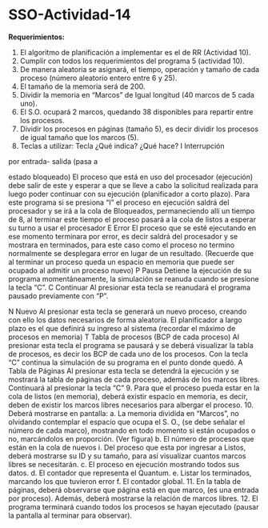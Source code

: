 # SSO-Actividad-14
**Requerimientos:**<br>
1. El algoritmo de planificación a implementar es el de RR (Actividad 10).
2. Cumplir con todos los requerimientos del programa 5 (actividad 10).
3. De manera aleatoria se asignará, el tiempo, operación y tamaño de cada proceso
(número
aleatorio entero entre 6 y 25).
4. El tamaño de la memoria será de 200.
5. Dividir la memoria en “Marcos” de Igual longitud (40 marcos de 5 cada uno).
6. El S.O. ocupará 2 marcos, quedando 38 disponibles para repartir entre los procesos.
7. Dividir los procesos en páginas (tamaño 5), es decir dividir los procesos de igual tamaño
que
los marcos (5).
8. Teclas a utilizar:
Tecla ¿Qué indica? ¿Qué hace?
I Interrupción

por entrada-
salida (pasa a

estado
bloqueado)
El proceso que está en uso del procesador (ejecución) debe salir
de este y esperar a que se lleve a cabo la solicitud realizada para
luego poder continuar con su ejecución (planificador a corto
plazo). Para este programa si se presiona “I” el proceso en
ejecución saldrá del procesador y se irá a la cola de Bloqueados,
permaneciendo allí un tiempo de 8, al terminar este tiempo el
proceso pasará a la cola de listos a esperar su turno a usar el
procesador
E Error El proceso que se esté ejecutando en ese momento terminara por
error, es decir saldrá del procesador y se mostrara en terminados,
para este caso como el proceso no termino normalmente se
desplegara error en lugar de un resultado. (Recuerde que al
terminar un proceso queda un espacio en memoria que puede ser
ocupado al admitir un proceso nuevo)
P Pausa Detiene la ejecución de su programa momentáneamente, la
simulación se reanuda cuando se presione la tecla “C”.
C Continuar Al presionar esta tecla se reanudará el programa pausado
previamente con “P”.

N Nuevo Al presionar esta tecla se generará un nuevo proceso, creando con
ello los datos necesarios de forma aleatoria. El planificador a
largo plazo es el que definirá su ingreso al sistema (recordar el
máximo de procesos en memoria)
T Tabla de
procesos
(BCP de cada
proceso)
Al presionar esta tecla el programa se pausará y se deberá
visualizar la tabla de procesos, es decir los BCP de cada uno de
los procesos. Con la tecla “C” continua la simulación de su
programa en el punto donde quedó.
A Tabla de
Páginas
Al presionar esta tecla se detendrá la ejecución y se mostrará la
tabla de páginas de cada proceso, además de los marcos libres.
Continuará al presionar la tecla “C”
9. Para que el proceso pueda estar en la cola de listos (en memoria), deberá existir espacio
en
memoria, es decir, deben de existir los marcos libres necesarios para albergar el proceso.
10. Deberá mostrarse en pantalla:
a. La memoria dividida en “Marcos”, no olvidando contemplar el espacio que ocupa el
S. O., (se debe señalar el número de cada marco), mostrando en todo momento si
están ocupados o no, marcándolos en proporción. (Ver figura)
b. El número de procesos que están en la cola de nuevos
i. Del proceso que esta por ingresar a Listos, deberá mostrarse su ID y su
tamaño, para así visualizar cuantos marcos libres se necesitarán.
c. El proceso en ejecución mostrando todos sus datos.
d. El contador que representa el Quantum.
e. Listar los terminados, marcando los que tuvieron error
f. El contador global.
11. En la tabla de páginas, deberá observarse que página está en que marco, (es una
entrada por
proceso). Además, deberá mostrarse la relación de marcos libres.
12. El programa terminará cuando todos los procesos se hayan ejecutado (pausar la
pantalla al
terminar para observar).
